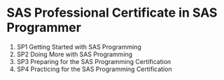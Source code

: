 # SAS Professional Certificate in SAS Programmer

1. SP1 Getting Started with SAS Programming
2. SP2 Doing More with SAS Programming
3. SP3 Preparing for the SAS Programming Certification
4. SP4 Practicing for the SAS Programming Certification

